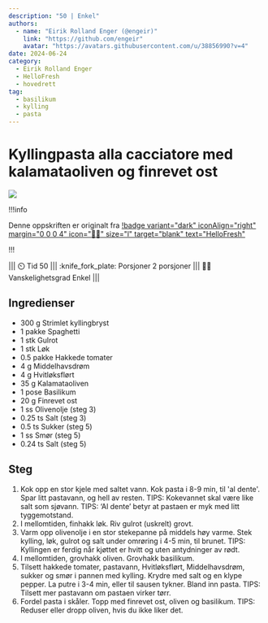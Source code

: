 ```yaml
---
description: "50 | Enkel"
authors:
  - name: "Eirik Rolland Enger (@engeir)"
    link: "https://github.com/engeir"
    avatar: "https://avatars.githubusercontent.com/u/38856990?v=4"
date: 2024-06-24
category:
  - Eirik Rolland Enger
  - HelloFresh
  - hovedrett
tag:
  - basilikum
  - kylling
  - pasta
---
```


# Kyllingpasta alla cacciatore med kalamataoliven og finrevet ost

![](/static/kyllingpasta-alla-cacciatore-med-kalamataoliven-og-finrevet-ost/kyllingpasta-alla-cacciatore-med-kalamataoliven-og-finrevet-ost.webp)

!!!info

Denne oppskriften er originalt fra
[!badge variant="dark" iconAlign="right" margin="0 0 0 4" icon=":cook:" size="l" target="blank" text="HelloFresh"](https://www.hellofresh.no/recipes/kyllingpasta-alla-cacciatore-66274e61ad72ee2f0f4bc8f3)

!!!

<!-- dprint-ignore-start -->
||| :timer_clock: Tid
50
||| :knife_fork_plate: Porsjoner
2 porsjoner
||| :cook: Vanskelighetsgrad
Enkel
|||
<!-- dprint-ignore-end -->

## Ingredienser

- 300 g Strimlet kyllingbryst
- 1 pakke Spaghetti
- 1 stk Gulrot
- 1 stk Løk
- 0.5 pakke Hakkede tomater
- 4 g Middelhavsdrøm
- 4 g Hvitløksflørt
- 35 g Kalamataoliven
- 1 pose Basilikum
- 20 g Finrevet ost
- 1 ss Olivenolje (steg 3)
- 0.25 ts Salt (steg 3)
- 0.5 ts Sukker (steg 5)
- 1 ss Smør (steg 5)
- 0.24 ts Salt (steg 5)

## Steg

1. Kok opp en stor kjele med saltet vann. Kok pasta i 8-9 min, til 'al dente'. Spar litt pastavann, og hell av resten. TIPS: Kokevannet skal være like salt som sjøvann. TIPS: ‘Al dente’ betyr at pastaen er myk med litt tyggemotstand.
2. I mellomtiden, finhakk løk. Riv gulrot (uskrelt) grovt.
3. Varm opp olivenolje i en stor stekepanne på middels høy varme. Stek kylling, løk, gulrot og salt under omrøring i 4-5 min, til brunet. TIPS: Kyllingen er ferdig når kjøttet er hvitt og uten antydninger av rødt.
4. I mellomtiden, grovhakk oliven. Grovhakk basilikum.
5. Tilsett hakkede tomater, pastavann, Hvitløksflørt, Middelhavsdrøm, sukker og smør i pannen med kylling. Krydre med salt og en klype pepper. La putre i 3-4 min, eller til sausen tykner. Bland inn pasta. TIPS: Tilsett mer pastavann om pastaen virker tørr.
6. Fordel pasta i skåler. Topp med finrevet ost, oliven og basilikum. TIPS: Reduser eller dropp oliven, hvis du ikke liker det.

<script type="application/ld+json">
{
  "author": {
    "@type": "Person",
    "name": "HelloFresh",
    "url": "https://www.hellofresh.no/recipes/kyllingpasta-alla-cacciatore-66274e61ad72ee2f0f4bc8f3"
  },
  "image": "https://img.hellofresh.com/f_auto,fl_lossy,h_640,q_auto,w_1200/hellofresh_s3/image/HF_Y24_R08_BW10_SE_C22479-1_MAIN_low-25af6855.jpg",
  "site_name": "HelloFresh",
  "@context": "https://schema.org",
  "@type": "Recipe",
  "recipeCategory": "",
  "cookTime": 25,
  "recipeCuisine": "Italienske",
  "publisher": {
    "@type": "Organization",
    "name": "hellofresh.com"
  },
  "recipeIngredient": [
    "300 g Strimlet kyllingbryst",
    "1 pakke Spaghetti",
    "1 stk Gulrot",
    "1 stk Løk",
    "0.5 pakke Hakkede tomater",
    "4 g Middelhavsdrøm",
    "4 g Hvitløksflørt",
    "35 g Kalamataoliven",
    "1 pose Basilikum",
    "20 g Finrevet ost",
    "1 ss Olivenolje (steg 3)",
    "0.25 ts Salt (steg 3)",
    "0.5 ts Sukker (steg 5)",
    "1 ss Smør (steg 5)",
    "0.25 ts Salt (steg 5)"
  ],
  "recipeInstructions": [
    {
      "@type": "HowToStep",
      "text": "Kok opp en stor kjele med saltet vann. Kok pasta i 8-9 min, til 'al dente'. Spar litt pastavann, og hell av resten. TIPS: Kokevannet skal være like salt som sjøvann. TIPS: ‘Al dente’ betyr at pastaen er myk med litt tyggemotstand."
    },
    {
      "@type": "HowToStep",
      "text": "I mellomtiden, finhakk løk. Riv gulrot (uskrelt) grovt."
    },
    {
      "@type": "HowToStep",
      "text": "Varm opp olivenolje i en stor stekepanne på middels høy varme. Stek kylling, løk, gulrot og salt under omrøring i 4-5 min, til brunet. TIPS: Kyllingen er ferdig når kjøttet er hvitt og uten antydninger av rødt."
    },
    {
      "@type": "HowToStep",
      "text": "I mellomtiden, grovhakk oliven. Grovhakk basilikum."
    },
    {
      "@type": "HowToStep",
      "text": "Tilsett hakkede tomater, pastavann, Hvitløksflørt, Middelhavsdrøm, sukker og smør i pannen med kylling. Krydre med salt og en klype pepper. La putre i 3-4 min, eller til sausen tykner. Bland inn pasta. TIPS: Tilsett mer pastavann om pastaen virker tørr."
    },
    {
      "@type": "HowToStep",
      "text": "Fordel pasta i skåler. Topp med finrevet ost, oliven og basilikum. TIPS: Reduser eller dropp oliven, hvis du ikke liker det."
    }
  ],
  "inLanguage": "nb-NO",
  "nutrition": {
    "@type": "NutritionInformation",
    "calories": "764 kcal",
    "fatContent": "24.3 g",
    "saturatedFatContent": "8.3 g",
    "carbohydrateContent": "77.7 g",
    "sugarContent": "14.2 g",
    "proteinContent": "53.9 g",
    "sodiumContent": "0.9 mg",
    "servingSize": "481"
  },
  "prepTime": 25,
  "name": "Kyllingpasta alla cacciatore med kalamataoliven og finrevet ost",
  "totalTime": 50,
  "recipeYield": "2 porsjoner",
  "pattern": "kyllingpasta-alla-cacciatore-med-kalamataoliven-og-finrevet-ost"
}
</script>
